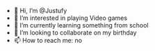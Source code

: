 - 👋 Hi, I’m @Justufy
- 👀 I’m interested in playing Video games
- 🌱 I’m currently learning something from school
- 💞️ I’m looking to collaborate on my birthday
- 📫 How to reach me: no

<!---
Justufy/Justufy is a ✨ special ✨ repository because its `README.md` (this file) appears on your GitHub profile.
You can click the Preview link to take a look at your changes.
--->
